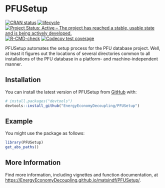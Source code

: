 
<!-- README.md is generated from README.Rmd. Please edit README.Rmd -->

# PFUSetup

<!-- badges: start -->

[![CRAN
status](https://www.r-pkg.org/badges/version/Recca)](https://cran.r-project.org/package=PFUSetup)
[![lifecycle](https://img.shields.io/badge/lifecycle-stable-brightgreen.svg)](https://www.tidyverse.org/lifecycle/#stable)
[![Project Status: Active – The project has reached a stable, usable
state and is being actively
developed.](https://www.repostatus.org/badges/latest/active.svg)](https://www.repostatus.org/#active)
[![R-CMD-check](https://github.com/EnergyEconomyDecoupling/PFUSetup/workflows/R-CMD-check/badge.svg)](https://github.com/EnergyEconomyDecoupling/PFUSetup/actions)
[![Codecov test
coverage](https://codecov.io/gh/EnergyEconomyDecoupling/PFUSetup/branch/master/graph/badge.svg)](https://codecov.io/gh/EnergyEconomyDecoupling/PFUSetup?branch=master)
<!-- badges: end -->

PFUSetup automates the setup process for the PFU database project. Well,
at least it figures out the locations of several directories common to
all installations of the PFU database in a platform- and
machine-independent manner.

## Installation

You can install the latest version of PFUSetup from
[GitHub](https://github.com/) with:

``` r
# install.packages("devtools")
devtools::install_github("EnergyEconomyDecoupling/PFUSetup")
```

## Example

You might use the package as follows:

``` r
library(PFUSetup)
get_abs_paths()
```

## More Information

Find more information, including vignettes and function documentation,
at <https://EnergyEconomyDecoupling.github.io/matsindf/PFUSetup/>.
